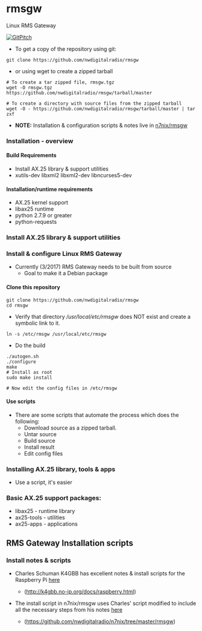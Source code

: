 # rmsgw
Linux RMS Gateway

[![GitPitch](https://gitpitch.com/assets/badge.svg)](https://gitpitch.com/nwdigitalradio/rmsgw/master)

* To get a copy of the repository using git:

```
git clone https://github.com/nwdigitalradio/rmsgw
```
* or using wget to create a zipped tarball
```
# To create a tar zipped file, rmsgw.tgz
wget -O rmsgw.tgz https://github.com/nwdigitalradio/rmsgw/tarball/master

# To create a directory with source files from the zipped tarball
wget -O - https://github.com/nwdigitalradio/rmsgw/tarball/master | tar zxf
```

* **NOTE:** Installation & configuration scripts & notes live in [n7nix/rmsgw](https://github.com/nwdigitalradio/n7nix/tree/master/rmsgw)

### Installation - overview

#### Build Requirements
* Install AX.25 library & support utilities
* xutils-dev libxml2 libxml2-dev libncurses5-dev

#### Installation/runtime requirements
* AX.25 kernel support
* libax25 runtime
* python 2.7.9 or greater
* python-requests

### Install AX.25 library & support utilities

### Install & configure Linux RMS Gateway
* Currently (3/2017) RMS Gateway needs to be built from source
  * Goal to make it a Debian package
#### Clone this repository
```
git clone https://github.com/nwdigitalradio/rmsgw
cd rmsgw
```

* Verify that directory _/usr/local/etc/rmsgw_ does NOT exist and
create a symbolic link to it.

```
ln -s /etc/rmsgw /usr/local/etc/rmsgw
```
* Do the build

```
./autogen.sh
./configure
make
# Install as root
sudo make install

# Now edit the config files in /etc/rmsgw
```

#### Use scripts
* There are some scripts that automate the process which does the following:
  * Download source as a zipped tarball.
  * Untar source
  * Build source
  * Install result
  * Edit config files

### Installing AX.25 library, tools & apps
* Use a script, it's easier

### Basic AX.25 support packages:
* libax25 - runtime library
* ax25-tools - utilities
* ax25-apps - applications

## RMS Gateway Installation scripts

### Install notes & scripts
* Charles Schuman K4GBB has excellent notes & install scripts for the Raspberry Pi [here](http://k4gbb.no-ip.org/docs/raspberry.html)
  * (http://k4gbb.no-ip.org/docs/raspberry.html)

* The install script in n7nix/rmsgw uses Charles' script modified to include all the necessary steps from his notes [here](https://github.com/nwdigitalradio/n7nix/tree/master/rmsgw)
  * (https://github.com/nwdigitalradio/n7nix/tree/master/rmsgw)
